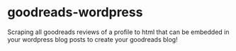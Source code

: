 # goodreads-wordpress
Scraping all goodreads reviews of a profile to html that can be embedded in your wordpress blog posts to create your goodreads blog!
